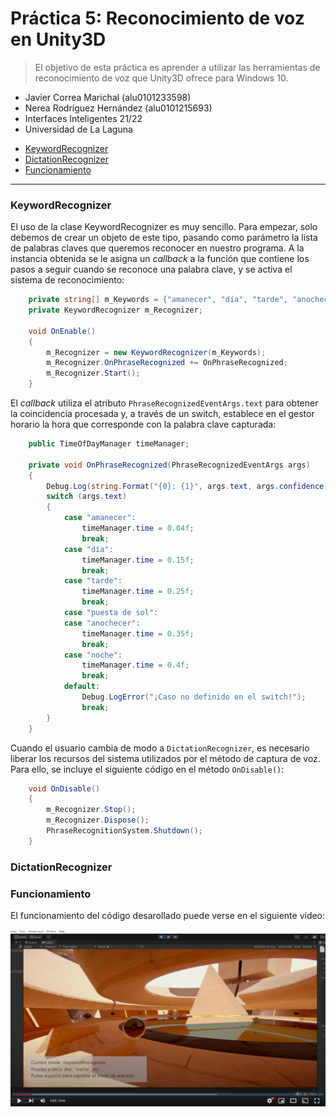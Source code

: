 # Práctica 5: Reconocimiento de voz en Unity3D <!-- omit in toc -->

> El objetivo de esta práctica es aprender a utilizar las herramientas de reconocimiento de voz que Unity3D ofrece para Windows 10.

* Javier Correa Marichal (alu0101233598)
* Nerea Rodríguez Hernández (alu0101215693)
* Interfaces Inteligentes 21/22
* Universidad de La Laguna

- [KeywordRecognizer](#keywordrecognizer)
- [DictationRecognizer](#dictationrecognizer)
- [Funcionamiento](#funcionamiento)

-----

### KeywordRecognizer

El uso de la clase KeywordRecognizer es muy sencillo. Para empezar, solo debemos de crear un objeto de este tipo, pasando como parámetro la lista de palabras claves que queremos reconocer en nuestro programa. A la instancia obtenida se le asigna un *callback* a la función que contiene los pasos a seguir cuando se reconoce una palabra clave, y se activa el sistema de reconocimiento:

```csharp
    private string[] m_Keywords = {"amanecer", "día", "tarde", "anochecer", "puesta de sol", "noche"};
    private KeywordRecognizer m_Recognizer;

    void OnEnable()
    {
        m_Recognizer = new KeywordRecognizer(m_Keywords);
        m_Recognizer.OnPhraseRecognized += OnPhraseRecognized;
        m_Recognizer.Start();
    }
```

El *callback* utiliza el atributo `PhraseRecognizedEventArgs.text` para obtener la coincidencia procesada y, a través de un switch, establece en el gestor horario la hora que corresponde con la palabra clave capturada:

```csharp
    public TimeOfDayManager timeManager;

    private void OnPhraseRecognized(PhraseRecognizedEventArgs args)
    {
        Debug.Log(string.Format("{0}: {1}", args.text, args.confidence));
        switch (args.text)
        {
            case "amanecer":
                timeManager.time = 0.04f;
                break;
            case "día":
                timeManager.time = 0.15f;
                break;
            case "tarde":
                timeManager.time = 0.25f;
                break;
            case "puesta de sol":
            case "anochecer":
                timeManager.time = 0.35f;
                break;
            case "noche":
                timeManager.time = 0.4f;
                break;
            default:
                Debug.LogError("¡Caso no definido en el switch!");
                break;
        }
    }
```

Cuando el usuario cambia de modo a `DictationRecognizer`, es necesario liberar los recursos del sistema utilizados por el método de captura de voz. Para ello, se incluye el siguiente código en el método `OnDisable()`:

```csharp
    void OnDisable()
    {
        m_Recognizer.Stop();
        m_Recognizer.Dispose();
        PhraseRecognitionSystem.Shutdown();
    }
```

### DictationRecognizer



### Funcionamiento

El funcionamiento del código desarollado puede verse en el siguiente vídeo:

[![Miniatura del vídeo](img/img1.png)](https://youtu.be/JhAJ4pX4dks)